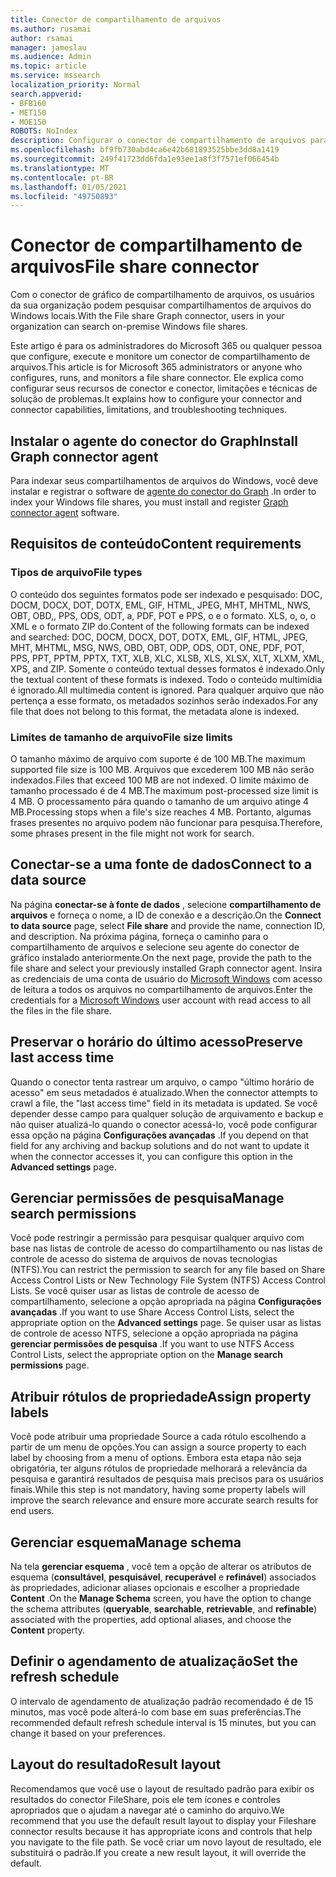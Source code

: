 ```yaml
---
title: Conector de compartilhamento de arquivos
ms.author: rusamai
author: rsamai
manager: jameslau
ms.audience: Admin
ms.topic: article
ms.service: mssearch
localization_priority: Normal
search.appverid:
- BFB160
- MET150
- MOE150
ROBOTS: NoIndex
description: Configurar o conector de compartilhamento de arquivos para o Microsoft Search
ms.openlocfilehash: bf9fb730abd4ca6e42b681893525bbe3dd8a1419
ms.sourcegitcommit: 249f41723dd6fda1e93ee1a8f3f7571ef066454b
ms.translationtype: MT
ms.contentlocale: pt-BR
ms.lasthandoff: 01/05/2021
ms.locfileid: "49750893"
---
```

# <a name="file-share-connector"></a><span data-ttu-id="1939a-103">Conector de compartilhamento de arquivos</span><span class="sxs-lookup"><span data-stu-id="1939a-103">File share connector</span></span>

<span data-ttu-id="1939a-104">Com o conector de gráfico de compartilhamento de arquivos, os usuários da sua organização podem pesquisar compartilhamentos de arquivos do Windows locais.</span><span class="sxs-lookup"><span data-stu-id="1939a-104">With the File share Graph connector, users in your organization can search on-premise Windows file shares.</span></span>

<span data-ttu-id="1939a-105">Este artigo é para os administradores do Microsoft 365 ou qualquer pessoa que configure, execute e monitore um conector de compartilhamento de arquivos.</span><span class="sxs-lookup"><span data-stu-id="1939a-105">This article is for Microsoft 365 administrators or anyone who configures, runs, and monitors a file share connector.</span></span> <span data-ttu-id="1939a-106">Ele explica como configurar seus recursos de conector e conector, limitações e técnicas de solução de problemas.</span><span class="sxs-lookup"><span data-stu-id="1939a-106">It explains how to configure your connector and connector capabilities, limitations, and troubleshooting techniques.</span></span>

## <a name="install-graph-connector-agent"></a><span data-ttu-id="1939a-107">Instalar o agente do conector do Graph</span><span class="sxs-lookup"><span data-stu-id="1939a-107">Install Graph connector agent</span></span>

<span data-ttu-id="1939a-108">Para indexar seus compartilhamentos de arquivos do Windows, você deve instalar e registrar o software de [agente do conector do Graph](on-prem-agent.md) .</span><span class="sxs-lookup"><span data-stu-id="1939a-108">In order to index your Windows file shares, you must install and register [Graph connector agent](on-prem-agent.md) software.</span></span>

## <a name="content-requirements"></a><span data-ttu-id="1939a-109">Requisitos de conteúdo</span><span class="sxs-lookup"><span data-stu-id="1939a-109">Content requirements</span></span>

### <a name="file-types"></a><span data-ttu-id="1939a-110">Tipos de arquivo</span><span class="sxs-lookup"><span data-stu-id="1939a-110">File types</span></span>

<span data-ttu-id="1939a-111">O conteúdo dos seguintes formatos pode ser indexado e pesquisado: DOC, DOCM, DOCX, DOT, DOTX, EML, GIF, HTML, JPEG, MHT, MHTML, NWS, OBT, OBD,, PPS, ODS, ODT, a, PDF, POT e PPS, o e o formato. XLS, o, o, o XML e o formato ZIP do.</span><span class="sxs-lookup"><span data-stu-id="1939a-111">Content of the following formats can be indexed and searched: DOC, DOCM, DOCX, DOT, DOTX, EML, GIF, HTML, JPEG, MHT, MHTML, MSG, NWS, OBD, OBT, ODP, ODS, ODT, ONE, PDF, POT, PPS, PPT, PPTM, PPTX, TXT, XLB, XLC, XLSB, XLS, XLSX, XLT, XLXM, XML, XPS, and ZIP.</span></span> <span data-ttu-id="1939a-112">Somente o conteúdo textual desses formatos é indexado.</span><span class="sxs-lookup"><span data-stu-id="1939a-112">Only the textual content of these formats is indexed.</span></span> <span data-ttu-id="1939a-113">Todo o conteúdo multimídia é ignorado.</span><span class="sxs-lookup"><span data-stu-id="1939a-113">All multimedia content is ignored.</span></span> <span data-ttu-id="1939a-114">Para qualquer arquivo que não pertença a esse formato, os metadados sozinhos serão indexados.</span><span class="sxs-lookup"><span data-stu-id="1939a-114">For any file that does not belong to this format, the metadata alone is indexed.</span></span>

### <a name="file-size-limits"></a><span data-ttu-id="1939a-115">Limites de tamanho de arquivo</span><span class="sxs-lookup"><span data-stu-id="1939a-115">File size limits</span></span>

<span data-ttu-id="1939a-116">O tamanho máximo de arquivo com suporte é de 100 MB.</span><span class="sxs-lookup"><span data-stu-id="1939a-116">The maximum supported file size is 100 MB.</span></span> <span data-ttu-id="1939a-117">Arquivos que excederem 100 MB não serão indexados.</span><span class="sxs-lookup"><span data-stu-id="1939a-117">Files that exceed 100 MB are not indexed.</span></span> <span data-ttu-id="1939a-118">O limite máximo de tamanho processado é de 4 MB.</span><span class="sxs-lookup"><span data-stu-id="1939a-118">The maximum post-processed size limit is 4 MB.</span></span> <span data-ttu-id="1939a-119">O processamento pára quando o tamanho de um arquivo atinge 4 MB.</span><span class="sxs-lookup"><span data-stu-id="1939a-119">Processing stops when a file's size reaches 4 MB.</span></span> <span data-ttu-id="1939a-120">Portanto, algumas frases presentes no arquivo podem não funcionar para pesquisa.</span><span class="sxs-lookup"><span data-stu-id="1939a-120">Therefore, some phrases present in the file might not work for search.</span></span>

## <a name="connect-to-a-data-source"></a><span data-ttu-id="1939a-121">Conectar-se a uma fonte de dados</span><span class="sxs-lookup"><span data-stu-id="1939a-121">Connect to a data source</span></span>

<span data-ttu-id="1939a-122">Na página **conectar-se à fonte de dados** , selecione **compartilhamento de arquivos** e forneça o nome, a ID de conexão e a descrição.</span><span class="sxs-lookup"><span data-stu-id="1939a-122">On the **Connect to data source** page, select **File share** and provide the name, connection ID, and description.</span></span> <span data-ttu-id="1939a-123">Na próxima página, forneça o caminho para o compartilhamento de arquivos e selecione seu agente do conector de gráfico instalado anteriormente.</span><span class="sxs-lookup"><span data-stu-id="1939a-123">On the next page, provide the path to the file share and select your previously installed Graph connector agent.</span></span> <span data-ttu-id="1939a-124">Insira as credenciais de uma conta de usuário do [Microsoft Windows](https://microsoft.com/windows) com acesso de leitura a todos os arquivos no compartilhamento de arquivos.</span><span class="sxs-lookup"><span data-stu-id="1939a-124">Enter the credentials for a [Microsoft Windows](https://microsoft.com/windows) user account with read access to all the files in the file share.</span></span>

## <a name="preserve-last-access-time"></a><span data-ttu-id="1939a-125">Preservar o horário do último acesso</span><span class="sxs-lookup"><span data-stu-id="1939a-125">Preserve last access time</span></span>

<span data-ttu-id="1939a-126">Quando o conector tenta rastrear um arquivo, o campo "último horário de acesso" em seus metadados é atualizado.</span><span class="sxs-lookup"><span data-stu-id="1939a-126">When the connector attempts to crawl a file, the "last access time" field in its metadata is updated.</span></span> <span data-ttu-id="1939a-127">Se você depender desse campo para qualquer solução de arquivamento e backup e não quiser atualizá-lo quando o conector acessá-lo, você pode configurar essa opção na página **Configurações avançadas** .</span><span class="sxs-lookup"><span data-stu-id="1939a-127">If you depend on that field for any archiving and backup solutions and do not want to update it when the connector accesses it, you can configure this option in the **Advanced settings** page.</span></span>

## <a name="manage-search-permissions"></a><span data-ttu-id="1939a-128">Gerenciar permissões de pesquisa</span><span class="sxs-lookup"><span data-stu-id="1939a-128">Manage search permissions</span></span>

<span data-ttu-id="1939a-129">Você pode restringir a permissão para pesquisar qualquer arquivo com base nas listas de controle de acesso do compartilhamento ou nas listas de controle de acesso do sistema de arquivos de novas tecnologias (NTFS).</span><span class="sxs-lookup"><span data-stu-id="1939a-129">You can restrict the permission to search for any file based on Share Access Control Lists or New Technology File System (NTFS) Access Control Lists.</span></span> <span data-ttu-id="1939a-130">Se você quiser usar as listas de controle de acesso de compartilhamento, selecione a opção apropriada na página **Configurações avançadas** .</span><span class="sxs-lookup"><span data-stu-id="1939a-130">If you want to use Share Access Control Lists, select the appropriate option on the **Advanced settings** page.</span></span> <span data-ttu-id="1939a-131">Se quiser usar as listas de controle de acesso NTFS, selecione a opção apropriada na página **gerenciar permissões de pesquisa** .</span><span class="sxs-lookup"><span data-stu-id="1939a-131">If you want to use NTFS Access Control Lists, select the appropriate option on the **Manage search permissions** page.</span></span>

## <a name="assign-property-labels"></a><span data-ttu-id="1939a-132">Atribuir rótulos de propriedade</span><span class="sxs-lookup"><span data-stu-id="1939a-132">Assign property labels</span></span>

<span data-ttu-id="1939a-133">Você pode atribuir uma propriedade Source a cada rótulo escolhendo a partir de um menu de opções.</span><span class="sxs-lookup"><span data-stu-id="1939a-133">You can assign a source property to each label by choosing from a menu of options.</span></span> <span data-ttu-id="1939a-134">Embora esta etapa não seja obrigatória, ter alguns rótulos de propriedade melhorará a relevância da pesquisa e garantirá resultados de pesquisa mais precisos para os usuários finais.</span><span class="sxs-lookup"><span data-stu-id="1939a-134">While this step is not mandatory, having some property labels will improve the search relevance and ensure more accurate search results for end users.</span></span>

## <a name="manage-schema"></a><span data-ttu-id="1939a-135">Gerenciar esquema</span><span class="sxs-lookup"><span data-stu-id="1939a-135">Manage schema</span></span>

<span data-ttu-id="1939a-136">Na tela **gerenciar esquema** , você tem a opção de alterar os atributos de esquema (**consultável**, **pesquisável**, **recuperável** e **refinável**) associados às propriedades, adicionar aliases opcionais e escolher a propriedade **Content** .</span><span class="sxs-lookup"><span data-stu-id="1939a-136">On the **Manage Schema** screen, you have the option to change the schema attributes (**queryable**, **searchable**, **retrievable**, and **refinable**) associated with the properties, add optional aliases, and choose the **Content** property.</span></span>

## <a name="set-the-refresh-schedule"></a><span data-ttu-id="1939a-137">Definir o agendamento de atualização</span><span class="sxs-lookup"><span data-stu-id="1939a-137">Set the refresh schedule</span></span>

<span data-ttu-id="1939a-138">O intervalo de agendamento de atualização padrão recomendado é de 15 minutos, mas você pode alterá-lo com base em suas preferências.</span><span class="sxs-lookup"><span data-stu-id="1939a-138">The recommended default refresh schedule interval is 15 minutes, but you can change it based on your preferences.</span></span>

## <a name="result-layout"></a><span data-ttu-id="1939a-139">Layout do resultado</span><span class="sxs-lookup"><span data-stu-id="1939a-139">Result layout</span></span>

<span data-ttu-id="1939a-140">Recomendamos que você use o layout de resultado padrão para exibir os resultados do conector FileShare, pois ele tem ícones e controles apropriados que o ajudam a navegar até o caminho do arquivo.</span><span class="sxs-lookup"><span data-stu-id="1939a-140">We recommend that you use the default result layout to display your Fileshare connector results because it has appropriate icons and controls that help you navigate to the file path.</span></span> <span data-ttu-id="1939a-141">Se você criar um novo layout de resultado, ele substituirá o padrão.</span><span class="sxs-lookup"><span data-stu-id="1939a-141">If you create a new result layout, it will override the default.</span></span>
